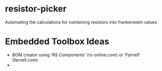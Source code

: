 # resistor-picker
Automating the calculations for combining resistors into frankenstein values


# Embedded Toolbox Ideas
- BOM creator using 'RS Components' (rs-online.com) or 'Farnell' (farnell.com)
- 